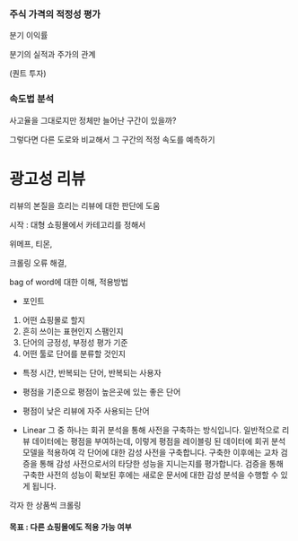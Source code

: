 ### 주식 가격의 적정성 평가



분기 이익률

분기의 실적과 주가의 관계



(퀀트 투자)



### 속도법 분석

사고율을 그대로지만 정체만 늘어난 구간이 있을까?



그렇다면 다른 도로와 비교해서 그 구간의 적정 속도를 예측하기



# 광고성 리뷰

리뷰의 본질을 흐리는 리뷰에 대한 판단에 도움



시작 :  대형 쇼핑몰에서 카테고리를 정해서

위메프, 티몬, 

크롤링 오류 해결, 

bag of word에 대한 이해, 적용방법



- 포인트

1. 어떤 쇼핑몰로 할지
2. 흔히 쓰이는 표현인지 스팸인지
3. 단어의 긍정성, 부정성 평가 기준
4. 어떤 툴로 단어를 분류할 것인지



- 특정 시간, 반복되는 단어, 반복되는 사용자





- 평점을 기준으로 평점이 높은곳에 있는 좋은 단어
- 평점이 낮은 리뷰에 자주  사용되는 단어
- Linear
  그 중 하나는 회귀 분석을 통해 사전을 구축하는 방식입니다. 일반적으로 리뷰 데이터에는 평점을 부여하는데, 이렇게 평점을 레이블링 된 데이터에 회귀 분석 모델을 적용하여 각 단어에 대한 감성 사전을 구축합니다. 구축한 이후에는 교차 검증을 통해 감성 사전으로서의 타당한 성능을 지니는지를 평가합니다. 검증을 통해 구축한 사전의 성능이 확보된 후에는 새로운 문서에 대한 감성 분석을 수행할 수 있게 됩니다.



각자 한 상품씩 크롤링





#### 목표 : 다른 쇼핑몰에도 적용 가능 여부

###  
